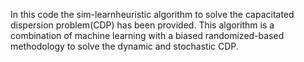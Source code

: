In this code the sim-learnheuristic algorithm to solve the capacitated dispersion problem(CDP) has been provided. This algorithm is a combination of machine learning with a biased randomized-based methodology to solve the dynamic and stochastic CDP.

